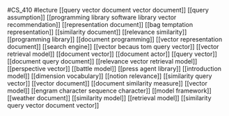 #CS_410
#lecture
[[query vector document vector document]]
[[query assumption]]
[[programming library software library vector recommendation]]
[[representation document]]
[[bag temptation representation]]
[[similarity document]]
[[relevance similarity]]
[[programming library]]
[[document programming]]
[[vector representation document]]
[[search engine]]
[[vector becaus tom query vector]]
[[vector retrieval model]]
[[document vector]]
[[document actor]]
[[query vector]]
[[document query document]]
[[relevance vector retrieval model]]
[[perspective vector]]
[[battle model]]
[[press agent library]]
[[introduction model]]
[[dimension vocabulary]]
[[notion relevance]]
[[similarity query vector]]
[[vector document]]
[[document similarity measure]]
[[vector model]]
[[engram character sequence character]]
[[model framework]]
[[weather document]]
[[similarity model]]
[[retrieval model]]
[[similarity query vector document vector]]
